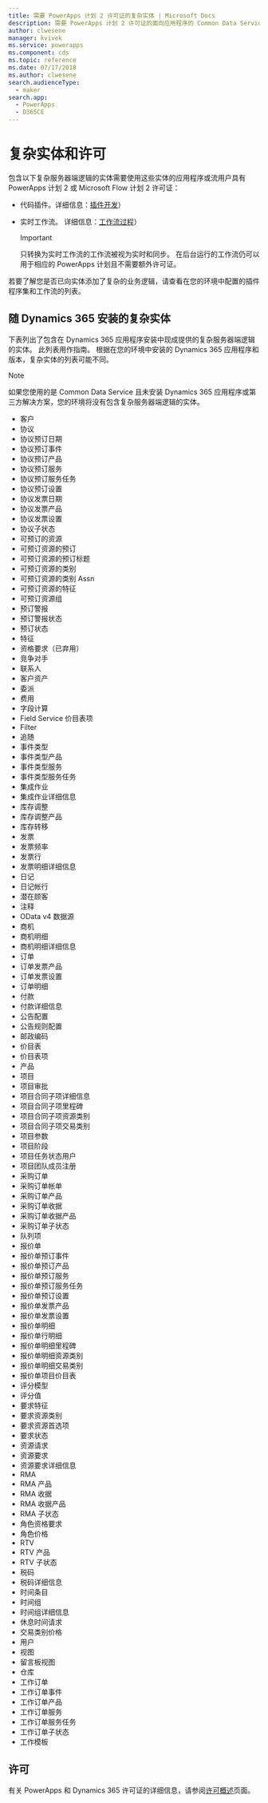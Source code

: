 ```yaml
---
title: 需要 PowerApps 计划 2 许可证的复杂实体 | Microsoft Docs
description: 需要 PowerApps 计划 2 许可证的面向应用程序的 Common Data Service (CDS) 中的复杂实体列表。
author: clwesene
manager: kvivek
ms.service: powerapps
ms.component: cds
ms.topic: reference
ms.date: 07/17/2018
ms.author: clwesene
search.audienceType:
  - maker
search.app:
  - PowerApps
  - D365CE
---
```


# <a name="complex-entities-and-licensing"></a>复杂实体和许可
包含以下复杂服务器端逻辑的实体需要使用这些实体的应用程序或流用户具有 PowerApps 计划 2 或 Microsoft Flow 计划 2 许可证：

* 代码插件。详细信息：[插件开发](https://docs.microsoft.com/dynamics365/customer-engagement/developer/plugin-development)）
* 实时工作流。 详细信息：[工作流过程](https://docs.microsoft.com/dynamics365/customer-engagement/customize/workflow-processes)）

    > [!IMPORTANT]
    >  只转换为实时工作流的工作流被视为实时和同步。 在后台运行的工作流仍可以用于相应的 PowerApps 计划且不需要额外许可证。

若要了解您是否已向实体添加了复杂的业务逻辑，请查看在您的环境中配置的插件程序集和工作流的列表。

## <a name="complex-entities-installed-with-dynamics-365"></a>随 Dynamics 365 安装的复杂实体
下表列出了包含在 Dynamics 365 应用程序安装中现成提供的复杂服务器端逻辑的实体。 此列表用作指南。 根据在您的环境中安装的 Dynamics 365 应用程序和版本，复杂实体的列表可能不同。

> [!NOTE]
>  如果您使用的是 Common Data Service 且未安装 Dynamics 365 应用程序或第三方解决方案，您的环境将没有包含复杂服务器端逻辑的实体。

* 客户
* 协议
* 协议预订日期
* 协议预订事件
* 协议预订产品
* 协议预订服务
* 协议预订服务任务
* 协议预订设置
* 协议发票日期
* 协议发票产品
* 协议发票设置
* 协议子状态
* 可预订的资源
* 可预订资源的预订
* 可预订资源的预订标题
* 可预订资源的类别
* 可预订资源的类别 Assn
* 可预订资源的特征
* 可预订资源组
* 预订警报
* 预订警报状态
* 预订状态
* 特征
* 资格要求（已弃用）
* 竞争对手
* 联系人
* 客户资产
* 委派
* 费用
* 字段计算
* Field Service 价目表项
* Filter
* 追随
* 事件类型
* 事件类型产品
* 事件类型服务
* 事件类型服务任务
* 集成作业
* 集成作业详细信息
* 库存调整
* 库存调整产品
* 库存转移
* 发票
* 发票频率
* 发票行
* 发票明细详细信息
* 日记
* 日记帐行
* 潜在顾客
* 注释
* OData v4 数据源
* 商机
* 商机明细
* 商机明细详细信息
* 订单
* 订单发票产品
* 订单发票设置
* 订单明细
* 付款
* 付款详细信息
* 公告配置
* 公告规则配置
* 邮政编码
* 价目表
* 价目表项
* 产品
* 项目
* 项目审批
* 项目合同子项详细信息
* 项目合同子项里程碑
* 项目合同子项资源类别
* 项目合同子项交易类别
* 项目参数
* 项目阶段
* 项目任务状态用户
* 项目团队成员注册
* 采购订单
* 采购订单帐单
* 采购订单产品
* 采购订单收据
* 采购订单收据产品
* 采购订单子状态
* 队列项
* 报价单
* 报价单预订事件
* 报价单预订产品
* 报价单预订服务
* 报价单预订服务任务
* 报价单预订设置
* 报价单发票产品
* 报价单发票设置
* 报价单明细
* 报价单行明细
* 报价单明细里程碑
* 报价单明细资源类别
* 报价单明细交易类别
* 报价单项目价目表
* 评分模型
* 评分值
* 要求特征
* 要求资源类别
* 要求资源首选项
* 要求状态
* 资源请求
* 资源要求
* 资源要求详细信息
* RMA
* RMA 产品
* RMA 收据
* RMA 收据产品
* RMA 子状态
* 角色资格要求
* 角色价格
* RTV
* RTV 产品
* RTV 子状态
* 税码
* 税码详细信息
* 时间条目
* 时间组
* 时间组详细信息
* 休息时间请求
* 交易类别价格
* 用户
* 视图
* 留言板视图
* 仓库
* 工作订单
* 工作订单事件
* 工作订单产品
* 工作订单服务
* 工作订单服务任务
* 工作订单子状态
* 工作模板


## <a name="licensing"></a>许可
有关 PowerApps 和 Dynamics 365 许可证的详细信息，请参阅[许可概述](../../administrator/pricing-billing-skus.md)页面。


